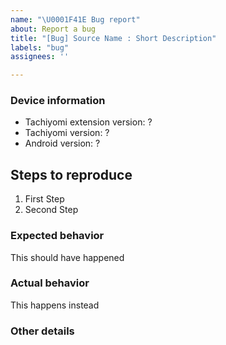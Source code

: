 ```yaml
---
name: "\U0001F41E Bug report"
about: Report a bug
title: "[Bug] Source Name : Short Description"
labels: "bug"
assignees: ''

---
```


### Device information
* Tachiyomi extension version: ?
* Tachiyomi version: ?
* Android version: ?

## Steps to reproduce
1. First Step
2. Second Step

### Expected behavior
This should have happened

### Actual behavior
This happens instead

### Other details
